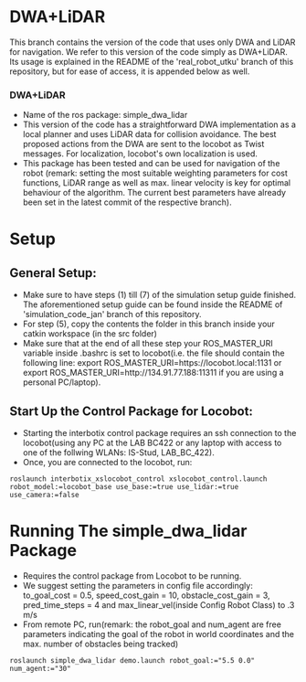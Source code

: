 # DWA+LiDAR
This branch contains the version of the code that uses only DWA and LiDAR for navigation. We refer to this version of the code simply as DWA+LiDAR. Its usage is explained in the README of the 'real_robot_utku' branch of this repository, but for ease of access, it is appended below as well.

### DWA+LiDAR
* Name of the ros package: simple_dwa_lidar
* This version of the code has a straightforward DWA implementation as a local planner and uses LiDAR data for collision avoidance. The best proposed actions from the DWA are sent to the locobot as Twist messages. For localization, locobot's own localization is used.
* This package has been tested and can be used for navigation of the robot (remark: setting the most suitable weighting parameters for cost functions, LiDAR range as well as max. linear velocity is key for optimal behaviour of the algorithm. The current best parameters have already been set in the latest commit of the respective branch).

# Setup

## General Setup:
* Make sure to have steps (1) till (7) of the simulation setup guide finished. The aforementioned setup guide can be found inside the README of 'simulation_code_jan' branch of this repository.
* For step (5), copy the contents the folder in this branch inside your catkin workspace (in the src folder)
* Make sure that at the end of all these step your ROS_MASTER_URI variable inside .bashrc is set to locobot(i.e. the file should contain the following line: export ROS_MASTER_URI=ht<span>tps://<span>locobot.local:1131 or export ROS_MASTER_URI=ht<span>tp://<span>134.91.77.188:11311 if you are using a personal PC/laptop).

## Start Up the Control Package for Locobot:
* Starting the interbotix control package requires an ssh connection to the locobot(using any PC at the LAB BC422 or any laptop with access to one of the follwing WLANs: IS-Stud, LAB_BC_422).
* Once, you are connected to the locobot, run: 
```
roslaunch interbotix_xslocobot_control xslocobot_control.launch robot_model:=locobot_base use_base:=true use_lidar:=true use_camera:=false
```

# Running The simple_dwa_lidar Package
* Requires the control package from Locobot to be running.
* We suggest setting the parameters in config file accordingly: to_goal_cost = 0.5, speed_cost_gain = 10, obstacle_cost_gain = 3, pred_time_steps = 4 and max_linear_vel(inside Config Robot Class) to .3 m/s
* From remote PC, run(remark: the robot_goal and num_agent are free parameters indicating the goal of the robot in world coordinates and the max. number of obstacles being tracked)
```
roslaunch simple_dwa_lidar demo.launch robot_goal:="5.5 0.0" num_agent:="30"
```
